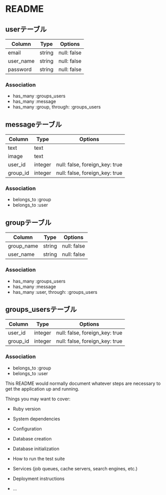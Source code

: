 # README

## userテーブル
|Column|Type|Options|
|------|----|-------|
|email|string|null: false|
|user_name|string|null: false|
|password|string|null: false|
### Association
- has_many :groups_users
- has_many :message
- has_many  :group,  through:  :groups_users

## messageテーブル
|Column|Type|Options|
|------|----|-------|
|text|text||
|image|text||
|user_id|integer|null: false, foreign_key: true|
|group_id|integer|null: false, foreign_key: true|
### Association
- belongs_to :group
- belongs_to :user

## groupテーブル
|Column|Type|Options|
|------|----|-------|
|group_name|string|null: false|
|user_name|string|null: false|
### Association
- has_many :groups_users
- has_many :message
- has_many  :user,  through:  :groups_users

## groups_usersテーブル
|Column|Type|Options|
|------|----|-------|
|user_id|integer|null: false, foreign_key: true|
|group_id|integer|null: false, foreign_key: true|
### Association
- belongs_to :group
- belongs_to :user













This README would normally document whatever steps are necessary to get the
application up and running.

Things you may want to cover:

* Ruby version

* System dependencies

* Configuration

* Database creation

* Database initialization

* How to run the test suite

* Services (job queues, cache servers, search engines, etc.)

* Deployment instructions

* ...
